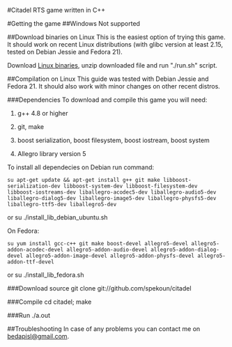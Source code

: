 #Citadel
RTS game written in C++

#Getting the game
##Windows
Not supported

##Download binaries on Linux
This is the easiest option of trying this game. It should work on recent Linux distributions (with glibc version at least 2.15, tested on Debian Jessie and Fedora 21).

Download [Linux binaries](https://sourceforge.net/projects/citadel-game/files/), unzip downloaded file and run "./run.sh" script.

##Compilation on Linux
This guide was tested with Debian Jessie and Fedora 21. It should also work with minor changes on other recent distros. 

###Dependencies
To download and compile this game you will need:

1. g++ 4.8 or higher

2. git, make

3. boost serialization, boost filesystem, boost iostream, boost system

4. Allegro library version 5

To install all dependecies on Debian run command:

	su apt-get update && apt-get install g++ git make libboost-serialization-dev libboost-system-dev libboost-filesystem-dev libboost-iostreams-dev liballegro-acodec5-dev liballegro-audio5-dev liballegro-dialog5-dev liballegro-image5-dev liballegro-physfs5-dev liballegro-ttf5-dev liballegro5-dev

or 
	su
	./install_lib_debian_ubuntu.sh

On Fedora:

	su yum install gcc-c++ git make boost-devel allegro5-devel allegro5-addon-acodec-devel allegro5-addon-audio-devel allegro5-addon-dialog-devel allegro5-addon-image-devel allegro5-addon-physfs-devel allegro5-addon-ttf-devel

or
	su
	./install_lib_fedora.sh

###Download source
	git clone git://github.com/spekoun/citadel

###Compile
	cd citadel; make

###Run
	./a.out

##Troubleshooting
In case of any problems you can contact me on bedapisl@gmail.com.

